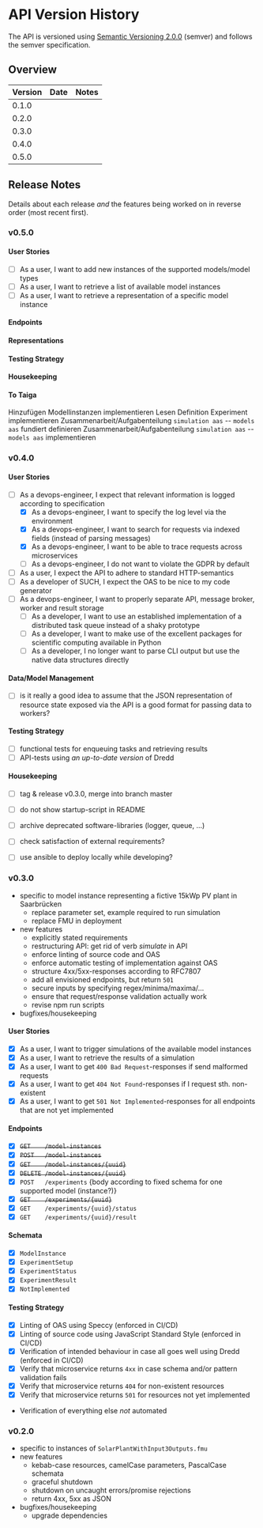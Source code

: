 <!--
SPDX-FileCopyrightText: 2022 UdS AES <https://www.uni-saarland.de/lehrstuhl/frey.html>

SPDX-License-Identifier: CC-BY-4.0
-->

# API Version History
The API is versioned using [Semantic Versioning 2.0.0](https://semver.org/spec/v2.0.0.html) (semver) and follows the semver specification.

## Overview
Version   | Date       | Notes
---       | ---        | ---
0.1.0     |            |
0.2.0     |            |
0.3.0     |            |
0.4.0     |            |
0.5.0     |            |

## Release Notes
Details about each release _and_ the features being worked on in reverse order (most recent first).

### v0.5.0
#### User Stories
* [ ] As a user, I want to add new instances of the supported models/model types
* [ ] As a user, I want to retrieve a list of available model instances
* [ ] As a user, I want to retrieve a representation of a specific model instance

#### Endpoints

#### Representations

#### Testing Strategy

#### Housekeeping

#### To Taiga
Hinzufügen Modellinstanzen implementieren
Lesen Definition Experiment implementieren
Zusammenarbeit/Aufgabenteilung `simulation aas` -- `models aas` fundiert definieren
Zusammenarbeit/Aufgabenteilung `simulation aas` -- `models aas` implementieren


### v0.4.0

#### User Stories
* [ ] As a devops-engineer, I expect that relevant information is logged according to specification
    * [x] As a devops-engineer, I want to specify the log level via the environment
    * [x] As a devops-engineer, I want to search for requests via indexed fields (instead of parsing messages)
    * [x] As a devops-engineer, I want to be able to trace requests across microservices
    * [ ] As a devops-engineer, I do not want to violate the GDPR by default
* [ ] As a user, I expect the API to adhere to standard HTTP-semantics
* [ ] As a developer of SUCH, I expect the OAS to be nice to my code generator
* [ ] As a devops-engineer, I want to properly separate API, message broker, worker and result storage
    * [ ] As a developer, I want to use an established implementation of a distributed task queue instead of a shaky prototype
    * [ ] As a developer, I want to make use of the excellent packages for scientific computing available in Python
    * [ ] As a developer, I no longer want to parse CLI output but use the native data structures directly

#### Data/Model Management
* [ ] is it really a good idea to assume that the JSON representation of resource state exposed via the API is a good format for passing data to workers?

#### Testing Strategy
* [ ] functional tests for enqueuing tasks and retrieving results
* [ ] API-tests using _an up-to-date version_ of Dredd

#### Housekeeping
* [ ] tag & release v0.3.0, merge into branch master
* [ ] do not show startup-script in README
* [ ] archive deprecated software-libraries (logger, queue, ...)
* [ ] check satisfaction of external requirements?
* [ ] use ansible to deploy locally while developing?


### v0.3.0
* specific to model instance representing a fictive 15kWp PV plant in Saarbrücken
    * replace parameter set, example required to run simulation
    * replace FMU in deployment
* new features
    * explicitly stated requirements
    * restructuring API: get rid of verb _simulate_ in API
    * enforce linting of source code and OAS
    * enforce automatic testing of implementation against OAS
    * structure 4xx/5xx-responses according to RFC7807
    * add all envisioned endpoints, but return `501`
    * secure inputs by specifying regex/minima/maxima/...
    * ensure that request/response validation actually work
    * revise npm run scripts
* bugfixes/housekeeping

#### User Stories
* [x] As a user, I want to trigger simulations of the available model instances
* [x] As a user, I want to retrieve the results of a simulation
* [x] As a user, I want to get `400 Bad Request`-responses if send malformed requests
* [x] As a user, I want to get `404 Not Found`-responses if I request sth. non-existent
* [x] As a user, I want to get `501 Not Implemented`-responses for all endpoints that are not yet implemented

#### Endpoints
* [x] ~~`GET    /model-instances`~~
* [x] ~~`POST   /model-instances`~~
* [x] ~~`GET    /model-instances/{uuid}`~~
* [x] ~~`DELETE /model-instances/{uuid}`~~
* [x]   `POST   /experiments` {body according to fixed schema for one supported model (instance?)}
* [x] ~~`GET    /experiments/{uuid}`~~
* [x]   `GET    /experiments/{uuid}/status`
* [x]   `GET    /experiments/{uuid}/result`

#### Schemata
* [x] `ModelInstance`
* [x] `ExperimentSetup`
* [x] `ExperimentStatus`
* [x] `ExperimentResult`
* [x] `NotImplemented`

#### Testing Strategy
* [x] Linting of OAS using Speccy (enforced in CI/CD)
* [x] Linting of source code using JavaScript Standard Style (enforced in CI/CD)
* [x] Verification of intended behaviour in case all goes well using Dredd (enforced in CI/CD)
* [x] Verify that microservice returns `4xx` in case schema and/or pattern validation fails
* [x] Verify that microservice returns `404` for non-existent resources
* [x] Verify that microservice returns `501` for resources not yet implemented
* Verification of everything else _not_ automated

### v0.2.0
* specific to instances of `SolarPlantWithInput3Outputs.fmu`
* new features
    * kebab-case resources, camelCase parameters, PascalCase schemata
    * graceful shutdown
    * shutdown on uncaught errors/promise rejections
    * return 4xx, 5xx as JSON
* bugfixes/housekeeping
    * upgrade dependencies
